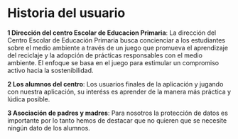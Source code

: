# Historia del usuario
**1 Dirección del centro Escolar de Educacion Primaria**: La dirección del Centro Escolar de Educación Primaria busca concienciar a los estudiantes sobre el medio ambiente a través de un juego que promueva el aprendizaje del reciclaje y la adopción de prácticas responsables con el medio ambiente. El enfoque se basa en el juego para estimular un compromiso activo hacia la sostenibilidad.

**2 Los alumnos del centro**: Los usuarios finales de la aplicación y jugando con nuestra aplicación, su interéss es aprender de la manera más práctica y lúdica posible.

**3 Asociación de padres y madres**: Para nosotros la protección de datos es importante por lo tanto hemos de destacar que no quieren que se necesite ningún dato de los alumnos.
